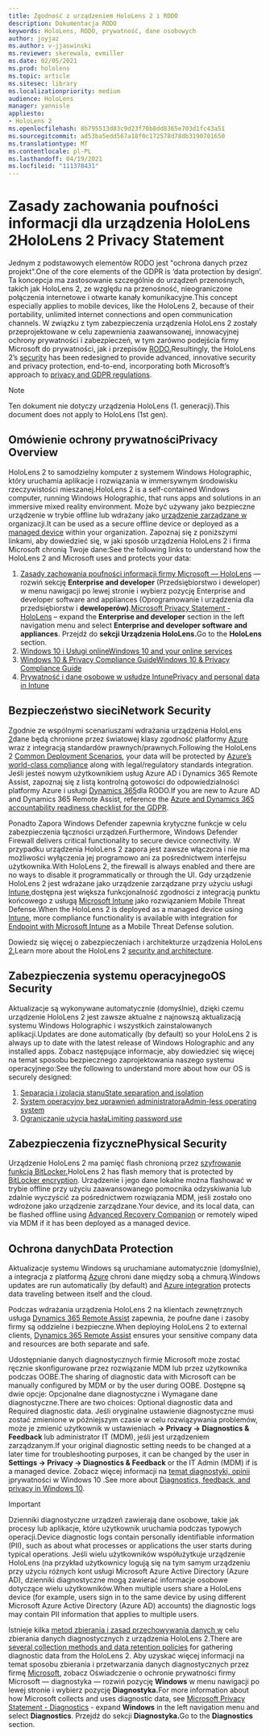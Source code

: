 ```yaml
---
title: Zgodność z urządzeniem HoloLens 2 i RODO
description: Dokumentacja RODO
keywords: HoloLens, RODO, prywatność, dane osobowych
author: joyjaz
ms.author: v-jjaswinski
ms.reviewer: skerewala, evmiller
ms.date: 02/05/2021
ms.prod: hololens
ms.topic: article
ms.sitesec: library
ms.localizationpriority: medium
audience: HoloLens
manager: yannisle
appliesto:
- HoloLens 2
ms.openlocfilehash: 8b795513d83c9d23f70b8dd8365e703d1fc43a51
ms.sourcegitcommit: ad53ba5edd567a18f0c172578d78db3190701650
ms.translationtype: MT
ms.contentlocale: pl-PL
ms.lasthandoff: 04/19/2021
ms.locfileid: "111378431"
---
```

# <a name="hololens-2-privacy-statement"></a><span data-ttu-id="a7f21-104">Zasady zachowania poufności informacji dla urządzenia HoloLens 2</span><span class="sxs-lookup"><span data-stu-id="a7f21-104">HoloLens 2 Privacy Statement</span></span>

<span data-ttu-id="a7f21-105">Jednym z podstawowych elementów RODO jest "ochrona danych przez projekt".</span><span class="sxs-lookup"><span data-stu-id="a7f21-105">One of the core elements of the GDPR is ‘data protection by design’.</span></span> <span data-ttu-id="a7f21-106">Ta koncepcja ma zastosowanie szczególnie do urządzeń przenośnych, takich jak HoloLens 2, ze względu na przenośność, nieograniczone połączenia internetowe i otwarte kanały komunikacyjne.</span><span class="sxs-lookup"><span data-stu-id="a7f21-106">This concept especially applies to mobile devices, like the HoloLens 2, because of their portability, unlimited internet connections and open communication channels.</span></span> <span data-ttu-id="a7f21-107">W związku z tym zabezpieczenia urządzenia [](https://docs.microsoft.com/hololens/security-architecture) HoloLens 2 zostały przeprojektowane w celu zapewnienia zaawansowanej, innowacyjnej ochrony prywatności i zabezpieczeń, w tym zarówno podejścia firmy Microsoft do prywatności, jak i przepisów [RODO.](https://privacy.microsoft.com/)</span><span class="sxs-lookup"><span data-stu-id="a7f21-107">Resultingly, the HoloLens 2’s [security](https://docs.microsoft.com/hololens/security-architecture) has been redesigned to provide advanced, innovative security and privacy protection, end-to-end, incorporating both Microsoft’s approach to [privacy and GDPR regulations](https://privacy.microsoft.com/).</span></span>

 >[!NOTE]
> <span data-ttu-id="a7f21-108">Ten dokument nie dotyczy urządzenia HoloLens (1. generacji).</span><span class="sxs-lookup"><span data-stu-id="a7f21-108">This document does not apply to HoloLens (1st gen).</span></span>

## <a name="privacy-overview"></a><span data-ttu-id="a7f21-109">Omówienie ochrony prywatności</span><span class="sxs-lookup"><span data-stu-id="a7f21-109">Privacy Overview</span></span>

<span data-ttu-id="a7f21-110">HoloLens 2 to samodzielny komputer z systemem Windows Holographic, który uruchamia aplikacje i rozwiązania w immersywnym środowisku rzeczywistości mieszanej.</span><span class="sxs-lookup"><span data-stu-id="a7f21-110">HoloLens 2 is a self-contained Windows computer, running Windows Holographic, that runs apps and solutions in an immersive mixed reality environment.</span></span> <span data-ttu-id="a7f21-111">Może być używany jako bezpieczne urządzenie w trybie offline lub wdrażany jako [urządzenie zarządzane w](https://docs.microsoft.com/mem/intune/fundamentals/windows-holographic-for-business) organizacji.</span><span class="sxs-lookup"><span data-stu-id="a7f21-111">It can be used as a secure offline device or deployed as a [managed device](https://docs.microsoft.com/mem/intune/fundamentals/windows-holographic-for-business) within your organization.</span></span> <span data-ttu-id="a7f21-112">Zapoznaj się z poniższymi linkami, aby dowiedzieć się, w jaki sposób urządzenia HoloLens 2 i firma Microsoft chronią Twoje dane:</span><span class="sxs-lookup"><span data-stu-id="a7f21-112">See the following links to understand how the HoloLens 2 and Microsoft uses and protects your data:</span></span>
1. <span data-ttu-id="a7f21-113">[Zasady zachowania poufności informacji firmy Microsoft — HoloLens](https://privacy.microsoft.com/privacystatement) — rozwiń sekcję **Enterprise and developer** (Przedsiębiorstwo i deweloper) w menu nawigacji po lewej stronie i wybierz pozycję Enterprise and developer software and appliances (Oprogramowanie i urządzenia dla przedsiębiorstw i **deweloperów).**</span><span class="sxs-lookup"><span data-stu-id="a7f21-113">[Microsoft Privacy Statement - HoloLens](https://privacy.microsoft.com/privacystatement) – expand the **Enterprise and developer** section in the left navigation menu and select **Enterprise and developer software and appliances**.</span></span> <span data-ttu-id="a7f21-114">Przejdź do **sekcji Urządzenia HoloLens.**</span><span class="sxs-lookup"><span data-stu-id="a7f21-114">Go to the **HoloLens** section.</span></span>
2.  [<span data-ttu-id="a7f21-115">Windows 10 i Usługi online</span><span class="sxs-lookup"><span data-stu-id="a7f21-115">Windows 10 and your online services</span></span>](https://privacy.microsoft.com/windows10privacy)
3.  [<span data-ttu-id="a7f21-116">Windows 10 & Privacy Compliance Guide</span><span class="sxs-lookup"><span data-stu-id="a7f21-116">Windows 10 & Privacy Compliance Guide</span></span>](https://docs.microsoft.com/windows/privacy/windows-10-and-privacy-compliance)
4.  [<span data-ttu-id="a7f21-117">Prywatność i dane osobowe w usłudze Intune</span><span class="sxs-lookup"><span data-stu-id="a7f21-117">Privacy and personal data in Intune</span></span>](https://docs.microsoft.com/mem/intune/protect/privacy-personal-data)

## <a name="network-security"></a><span data-ttu-id="a7f21-118">Bezpieczeństwo sieci</span><span class="sxs-lookup"><span data-stu-id="a7f21-118">Network Security</span></span>
<span data-ttu-id="a7f21-119">Zgodnie ze wspólnymi scenariuszami wdrażania urządzenia HoloLens [2](https://docs.microsoft.com/hololens/common-scenarios)dane będą chronione przez światowej klasy zgodność platformy [Azure](https://docs.microsoft.com/azure/compliance/) wraz z integracją standardów prawnych/prawnych.</span><span class="sxs-lookup"><span data-stu-id="a7f21-119">Following the HoloLens 2 [Common Deployment Scenarios](https://docs.microsoft.com/hololens/common-scenarios), your data will be protected by [Azure’s world-class compliance](https://docs.microsoft.com/azure/compliance/) along with legal/regulatory standards integration.</span></span> <span data-ttu-id="a7f21-120">Jeśli jesteś nowym użytkownikiem usług Azure AD i Dynamics 365 Remote Assist, zapoznaj się z listą kontrolną gotowości do odpowiedzialności platformy Azure i usługi [Dynamics 365](https://docs.microsoft.com/compliance/regulatory/gdpr-arc-azure-dynamics)dla RODO.</span><span class="sxs-lookup"><span data-stu-id="a7f21-120">If you are new to Azure AD and Dynamics 365 Remote Assist, reference the [Azure and Dynamics 365 accountability readiness checklist for the GDPR](https://docs.microsoft.com/compliance/regulatory/gdpr-arc-azure-dynamics).</span></span>

<span data-ttu-id="a7f21-121">Ponadto Zapora Windows Defender zapewnia krytyczne funkcje w celu zabezpieczenia łączności urządzeń.</span><span class="sxs-lookup"><span data-stu-id="a7f21-121">Furthermore, Windows Defender Firewall delivers critical functionality to secure device connectivity.</span></span> <span data-ttu-id="a7f21-122">W przypadku urządzenia HoloLens 2 zapora jest zawsze włączona i nie ma możliwości wyłączenia jej programowo ani za pośrednictwem interfejsu użytkownika.</span><span class="sxs-lookup"><span data-stu-id="a7f21-122">With HoloLens 2, the firewall is always enabled and there are no ways to disable it programmatically or through the UI.</span></span> <span data-ttu-id="a7f21-123">Gdy urządzenie HoloLens 2 jest wdrażane jako urządzenie zarządzane przy użyciu usługi [Intune,](https://docs.microsoft.com/mem/intune/protect/device-compliance-get-started)dostępna jest większa funkcjonalność zgodności z integracją punktu końcowego z usługą [Microsoft Intune](https://docs.microsoft.com/mem/intune/protect/advanced-threat-protection) jako rozwiązaniem Mobile Threat Defense.</span><span class="sxs-lookup"><span data-stu-id="a7f21-123">When the HoloLens 2 is deployed as a managed device using [Intune](https://docs.microsoft.com/mem/intune/protect/device-compliance-get-started), more compliance functionality is available with integration for [Endpoint with Microsoft Intune](https://docs.microsoft.com/mem/intune/protect/advanced-threat-protection) as a Mobile Threat Defense solution.</span></span> 

<span data-ttu-id="a7f21-124">Dowiedz się więcej o zabezpieczeniach i architekturze urządzenia HoloLens [2.](https://docs.microsoft.com/hololens/security-architecture)</span><span class="sxs-lookup"><span data-stu-id="a7f21-124">Learn more about the HoloLens 2 [security and architecture](https://docs.microsoft.com/hololens/security-architecture).</span></span>

## <a name="os-security"></a><span data-ttu-id="a7f21-125">Zabezpieczenia systemu operacyjnego</span><span class="sxs-lookup"><span data-stu-id="a7f21-125">OS Security</span></span>
<span data-ttu-id="a7f21-126">Aktualizacje są wykonywane automatycznie (domyślnie), dzięki czemu urządzenie HoloLens 2 jest zawsze aktualne z najnowszą aktualizacją systemu Windows Holographic i wszystkich zainstalowanych aplikacji.</span><span class="sxs-lookup"><span data-stu-id="a7f21-126">Updates are done automatically (by default) so your HoloLens 2 is always up to date with the latest release of Windows Holographic and any installed apps.</span></span> <span data-ttu-id="a7f21-127">Zobacz następujące informacje, aby dowiedzieć się więcej na temat sposobu bezpiecznego zaprojektowania naszego systemu operacyjnego:</span><span class="sxs-lookup"><span data-stu-id="a7f21-127">See the following to understand more about how our OS is securely designed:</span></span>
1. [<span data-ttu-id="a7f21-128">Separacja i izolacja stanu</span><span class="sxs-lookup"><span data-stu-id="a7f21-128">State separation and isolation</span></span>](https://docs.microsoft.com/hololens/security-state-separation-isolation)
1. [<span data-ttu-id="a7f21-129">System operacyjny bez uprawnień administratora</span><span class="sxs-lookup"><span data-stu-id="a7f21-129">Admin-less operating system</span></span>](https://docs.microsoft.com/hololens/security-adminless-os)
1. [<span data-ttu-id="a7f21-130">Ograniczanie użycia hasła</span><span class="sxs-lookup"><span data-stu-id="a7f21-130">Limiting password use</span></span>](https://docs.microsoft.com/hololens/security-limiting-password-use)

## <a name="physical-security"></a><span data-ttu-id="a7f21-131">Zabezpieczenia fizyczne</span><span class="sxs-lookup"><span data-stu-id="a7f21-131">Physical Security</span></span>
<span data-ttu-id="a7f21-132">Urządzenie HoloLens 2 ma pamięć flash chronioną przez [szyfrowanie funkcją BitLocker.](https://docs.microsoft.com/hololens/security-encryption-data-protection)</span><span class="sxs-lookup"><span data-stu-id="a7f21-132">HoloLens 2 has flash memory that is protected by [BitLocker encryption](https://docs.microsoft.com/hololens/security-encryption-data-protection).</span></span> <span data-ttu-id="a7f21-133">Urządzenie i jego dane lokalne można flashować [](https://www.microsoft.com/p/advanced-recovery-companion/9p74z35sfrs8#activetab=pivot:overviewtab) w trybie offline przy użyciu zaawansowanego pomocnika odzyskiwania lub zdalnie wyczyścić za pośrednictwem rozwiązania MDM, jeśli zostało ono wdrożone jako urządzenie zarządzane.</span><span class="sxs-lookup"><span data-stu-id="a7f21-133">Your device, and its local data, can be flashed offline using [Advanced Recovery Companion](https://www.microsoft.com/p/advanced-recovery-companion/9p74z35sfrs8#activetab=pivot:overviewtab) or remotely wiped via MDM if it has been deployed as a managed device.</span></span>

## <a name="data-protection"></a><span data-ttu-id="a7f21-134">Ochrona danych</span><span class="sxs-lookup"><span data-stu-id="a7f21-134">Data Protection</span></span>
<span data-ttu-id="a7f21-135">Aktualizacje systemu Windows są uruchamiane automatycznie (domyślnie), a integracja z platformą [Azure](https://docs.microsoft.com/hololens/security-encryption-data-protection#Azure-integration) chroni dane między sobą a chmurą.</span><span class="sxs-lookup"><span data-stu-id="a7f21-135">Windows updates are run automatically (by default) and [Azure integration](https://docs.microsoft.com/hololens/security-encryption-data-protection#Azure-integration) protects data traveling between itself and the cloud.</span></span> 

<span data-ttu-id="a7f21-136">Podczas wdrażania urządzenia HoloLens 2 na klientach zewnętrznych usługa [Dynamics 365 Remote Assist](https://docs.microsoft.com/hololens/hololens2-deployment-guide) zapewnia, że poufne dane i zasoby firmy są oddzielne i bezpieczne.</span><span class="sxs-lookup"><span data-stu-id="a7f21-136">When deploying HoloLens 2 to external clients, [Dynamics 365 Remote Assist](https://docs.microsoft.com/hololens/hololens2-deployment-guide) ensures your sensitive company data and resources are both separate and safe.</span></span> 

<span data-ttu-id="a7f21-137">Udostępnianie danych diagnostycznych firmie Microsoft może zostać ręcznie skonfigurowane przez rozwiązanie MDM lub przez użytkownika podczas OOBE.</span><span class="sxs-lookup"><span data-stu-id="a7f21-137">The sharing of diagnostic data with Microsoft can be manually configured by MDM or by the user during OOBE.</span></span> <span data-ttu-id="a7f21-138">Dostępne są dwie opcje: Opcjonalne dane diagnostyczne i Wymagane dane diagnostyczne.</span><span class="sxs-lookup"><span data-stu-id="a7f21-138">There are two choices: Optional diagnostic data and Required diagnostic data.</span></span> <span data-ttu-id="a7f21-139">Jeśli oryginalne ustawienie diagnostyczne musi zostać zmienione w późniejszym czasie w celu rozwiązywania problemów, może je zmienić użytkownik w ustawieniach **-> Privacy -> Diagnostics & Feedback** lub administrator IT (MDM), jeśli jest urządzeniem zarządzanym.</span><span class="sxs-lookup"><span data-stu-id="a7f21-139">If your original diagnostic setting needs to be changed at a later time for troubleshooting purposes, it can be changed by the user in **Settings -> Privacy -> Diagnostics & Feedback** or the IT Admin (MDM) if is a managed device.</span></span> <span data-ttu-id="a7f21-140">Zobacz więcej informacji na [temat diagnostyki, opinii i](https://support.microsoft.com/windows/diagnostics-feedback-and-privacy-in-windows-10-28808a2b-a31b-dd73-dcd3-4559a5199319)prywatności w Windows 10 .</span><span class="sxs-lookup"><span data-stu-id="a7f21-140">See more about [Diagnostics, feedback, and privacy in Windows 10](https://support.microsoft.com/windows/diagnostics-feedback-and-privacy-in-windows-10-28808a2b-a31b-dd73-dcd3-4559a5199319).</span></span>

> [!Important]
> <span data-ttu-id="a7f21-141">Dzienniki diagnostyczne urządzeń zawierają dane osobowe, takie jak procesy lub aplikacje, które użytkownik uruchamia podczas typowych operacji.</span><span class="sxs-lookup"><span data-stu-id="a7f21-141">Device diagnostic logs contain personally identifiable information (PII), such as about what processes or applications the user starts during typical operations.</span></span> <span data-ttu-id="a7f21-142">Jeśli wielu użytkowników współużytkuje urządzenie HoloLens (na przykład użytkownicy logują się na tym samym urządzeniu przy użyciu różnych kont usługi Microsoft Azure Active Directory (Azure AD), dzienniki diagnostyczne mogą zawierać informacje osobowe dotyczące wielu użytkowników.</span><span class="sxs-lookup"><span data-stu-id="a7f21-142">When multiple users share a HoloLens device (for example, users sign in to the same device by using different Microsoft Azure Active Directory (Azure AD) accounts) the diagnostic logs may contain PII information that applies to multiple users.</span></span>

 

<span data-ttu-id="a7f21-143">Istnieje kilka [metod zbierania i zasad przechowywania danych w](https://docs.microsoft.com/hololens/hololens-diagnostic-logs) celu zbierania danych diagnostycznych z urządzenia HoloLens 2.</span><span class="sxs-lookup"><span data-stu-id="a7f21-143">There are [several collection methods and data retention policies](https://docs.microsoft.com/hololens/hololens-diagnostic-logs) for gathering diagnostic data from the HoloLens 2.</span></span>  <span data-ttu-id="a7f21-144">Aby uzyskać więcej informacji na temat sposobu zbierania i przetwarzania danych diagnostycznych przez firmę [Microsoft,](https://privacy.microsoft.com/privacystatement) zobacz Oświadczenie o ochronie prywatności firmy Microsoft — diagnostyka — rozwiń pozycję **Windows** w menu nawigacji po lewej stronie i wybierz pozycję **Diagnostyka.**</span><span class="sxs-lookup"><span data-stu-id="a7f21-144">For more information about how Microsoft collects and uses diagnostic data, see [Microsoft Privacy Statement - Diagnostics](https://privacy.microsoft.com/privacystatement) - expand **Windows** in the left navigation menu and select **Diagnostics**.</span></span> <span data-ttu-id="a7f21-145">Przejdź do sekcji **Diagnostyka.**</span><span class="sxs-lookup"><span data-stu-id="a7f21-145">Go to the **Diagnostics** section.</span></span>
